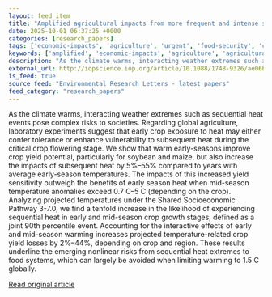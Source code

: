 ```yaml
---
layout: feed_item
title: "Amplified agricultural impacts from more frequent and intense sequential heat events"
date: 2025-10-01 06:37:25 +0000
categories: [research_papers]
tags: ['economic-impacts', 'agriculture', 'urgent', 'food-security', 'climate-costs']
keywords: ['amplified', 'economic-impacts', 'agriculture', 'agricultural', 'urgent', 'food-security', 'climate-costs', 'impacts']
description: "As the climate warms, interacting weather extremes such as sequential heat events pose complex risks to societies"
external_url: http://iopscience.iop.org/article/10.1088/1748-9326/ae06b8
is_feed: true
source_feed: "Environmental Research Letters - latest papers"
feed_category: "research_papers"
---
```


As the climate warms, interacting weather extremes such as sequential heat events pose complex risks to societies. Regarding global agriculture, laboratory experiments suggest that early crop exposure to heat may either confer tolerance or enhance vulnerability to subsequent heat during the critical crop flowering stage. We show that warm early-seasons improve crop yield potential, particularly for soybean and maize, but also increase the impacts of subsequent heat by 5%–55% compared to years with average early-season temperatures. The impacts of this increased yield sensitivity outweigh the benefits of early season heat when mid-season temperature anomalies exceed 0.7 C–5 C (depending on the crop). Analyzing projected temperatures under the Shared Socioeconomic Pathway 3-7.0, we find a tenfold increase in the likelihood of experiencing sequential heat in early and mid-season crop growth stages, defined as a joint 90th percentile event. Accounting for the interactive effects of early and mid-season warming increases projected temperature-related crop yield losses by 2%–44%, depending on crop and region. These results underline the emerging nonlinear risks from sequential heat extremes to food systems, which can largely be avoided when limiting warming to 1.5 C globally.

[Read original article](http://iopscience.iop.org/article/10.1088/1748-9326/ae06b8)
